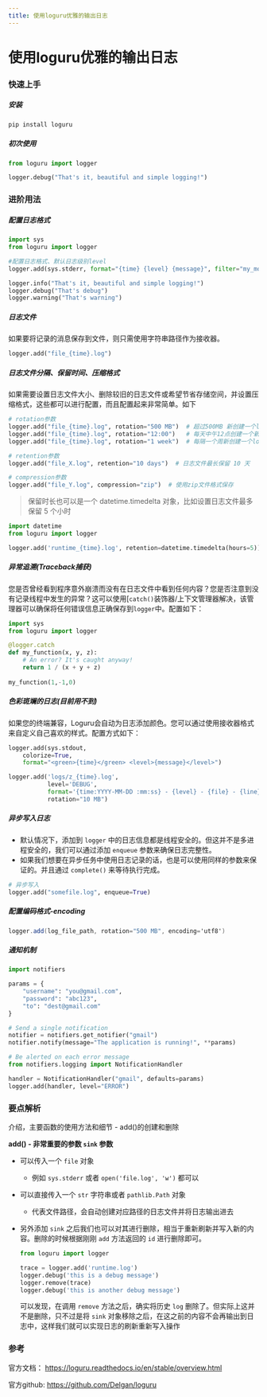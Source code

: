 ```yaml
---
title: 使用loguru优雅的输出日志
---
```

# 使用loguru优雅的输出日志

### 快速上手

##### 安装

```python
pip install loguru
```

##### 初次使用

```python
from loguru import logger

logger.debug("That's it, beautiful and simple logging!")
```

### 进阶用法

##### 配置日志格式

```python
import sys
from loguru import logger

#配置日志格式、默认日志级别level
logger.add(sys.stderr, format="{time} {level} {message}", filter="my_module", level="INFO")

logger.info("That's it, beautiful and simple logging!")
logger.debug("That's debug")
logger.warning("That's warning")
```

##### 日志文件

如果要将记录的消息保存到文件，则只需使用字符串路径作为接收器。

```python
logger.add("file_{time}.log")
```

##### 日志文件分隔、保留时间、压缩格式

如果需要设置日志文件大小、删除较旧的日志文件或希望节省存储空间，并设置压缩格式，这些都可以进行配置，而且配置起来非常简单。如下

```python
# rotation参数
logger.add("file_{time}.log", rotation="500 MB")  # 超过500MB 新创建一个log 文件
logger.add("file_{time}.log", rotation="12:00")   # 每天中午12点创建一个新的日志文件
logger.add("file_{time}.log", rotation="1 week")  # 每隔一个周新创建一个log 文件

# retention参数
logger.add("file_X.log", retention="10 days")  # 日志文件最长保留 10 天

# compression参数
logger.add("file_Y.log", compression="zip")  # 使用zip文件格式保存
```

> 保留时长也可以是一个 datetime.timedelta 对象，比如设置日志文件最多保留 5 个小时

```python
import datetime
from loguru import logger

logger.add('runtime_{time}.log', retention=datetime.timedelta(hours=5))
```

##### 异常追溯(Traceback捕获)

您是否曾经看到程序意外崩溃而没有在日志文件中看到任何内容？您是否注意到没有记录线程中发生的异常？这可以使用[`catch()`装饰器/上下文管理器解决，该管理器可以确保将任何错误信息正确保存到`logger`中。配置如下：

```python
import sys
from loguru import logger

@logger.catch
def my_function(x, y, z):
    # An error? It's caught anyway!
    return 1 / (x + y + z)
 
my_function(1,-1,0)
```

##### 色彩斑斓的日志(目前用不到)

如果您的终端兼容，Loguru会自动为日志添加颜色。您可以通过使用接收器格式来自定义自己喜欢的样式。配置方式如下：

```python
logger.add(sys.stdout,
    colorize=True,
    format="<green>{time}</green> <level>{message}</level>")

logger.add('logs/z_{time}.log',
           level='DEBUG',
           format='{time:YYYY-MM-DD :mm:ss} - {level} - {file} - {line} - {message}',
           rotation="10 MB")
```

##### 异步写入日志

- 默认情况下，添加到 `logger` 中的日志信息都是线程安全的。但这并不是多进程安全的，我们可以通过添加 `enqueue` 参数来确保日志完整性。
- 如果我们想要在异步任务中使用日志记录的话，也是可以使用同样的参数来保证的。并且通过 `complete()` 来等待执行完成。

```python
# 异步写入
logger.add("somefile.log", enqueue=True)
```

##### 配置编码格式-encoding

```csharp
logger.add(log_file_path, rotation="500 MB", encoding='utf8')
```

#####  通知机制

```python
import notifiers

params = {
    "username": "you@gmail.com",
    "password": "abc123",
    "to": "dest@gmail.com"
}

# Send a single notification
notifier = notifiers.get_notifier("gmail")
notifier.notify(message="The application is running!", **params)

# Be alerted on each error message
from notifiers.logging import NotificationHandler

handler = NotificationHandler("gmail", defaults=params)
logger.add(handler, level="ERROR")
```

### 要点解析

介绍，主要函数的使用方法和细节 - add()的创建和删除

**add() - 非常重要的参数 `sink` 参数**

* 可以传入一个 `file` 对象

  * 例如 `sys.stderr` 或者 `open('file.log', 'w')` 都可以

* 可以直接传入一个 `str` 字符串或者 `pathlib.Path` 对象

  * 代表文件路径，会自动创建对应路径的日志文件并将日志输出进去

* 另外添加 `sink` 之后我们也可以对其进行删除，相当于重新刷新并写入新的内容。删除的时候根据刚刚 `add` 方法返回的 `id` 进行删除即可。

  ```python
  from loguru import logger
  
  trace = logger.add('runtime.log')
  logger.debug('this is a debug message')
  logger.remove(trace)
  logger.debug('this is another debug message')
  ```

  可以发现，在调用 `remove` 方法之后，确实将历史 `log` 删除了。但实际上这并不是删除，只不过是将 `sink` 对象移除之后，在这之前的内容不会再输出到日志中，这样我们就可以实现日志的刷新重新写入操作

### 参考

官方文档：   https://loguru.readthedocs.io/en/stable/overview.html

官方github:  https://github.com/Delgan/loguru